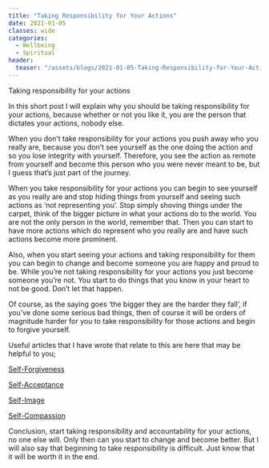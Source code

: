 ```yaml
---
title: "Taking Responsibility for Your Actions"
date: 2021-01-05
classes: wide
categories:
  - Wellbeing
  - Spiritual
header:
  teaser: "/assets/blogs/2021-01-05-Taking-Responsibility-for-Your-Actions/500.webp"
---
```


Taking responsibility for your actions

In this short post I will explain why you should be taking responsibility for your actions, because whether or not you like it, you are the person that dictates your actions, nobody else. 

When you don’t take responsibility for your actions you push away who you really are, because you don’t see yourself as the one doing the action and so you lose integrity with yourself. Therefore, you see the action as remote from yourself and become this person who you were never meant to be, but I guess that’s just part of the journey. 

When you take responsibility for your actions you can begin to see yourself as you really are and stop hiding things from yourself and seeing such actions as ‘not representing you’. Stop simply shoving things under the carpet, think of the bigger picture in what your actions do to the world. You are not the only person in the world, remember that. Then you can start to have more actions which do represent who you really are and have such actions become more prominent.

Also, when you start seeing your actions and taking responsibility for them you can begin to change and become someone you are happy and proud to be. While you’re not taking responsibility for your actions you just become someone you’re not. You start to do things that you know in your heart to not be good. Don’t let that happen. 

Of course, as the saying goes ‘the bigger they are the harder they fall’, if you’ve done some serious bad things, then of course it will be orders of magnitude harder for you to take responsibility for those actions and begin to forgive yourself. 

Useful articles that I have wrote that relate to this are here that may be helpful to you;

[Self-Forgiveness](https://lovehumanity.gitlab.io/wellbeing/spiritual/Self-Forgiveness/)

[Self-Acceptance](https://lovehumanity.gitlab.io/wellbeing/spiritual/Self-Acceptance/)

[Self-Image](https://lovehumanity.gitlab.io/wellbeing/spiritual/Self-Image/)

[Self-Compassion](https://lovehumanity.gitlab.io/wellbeing/spiritual/Self-Compassion/)

Conclusion, start taking responsibility and accountability for your actions, no one else will. Only then can you start to change and become better. But I will also say that beginning to take responsibility is difficult. Just know that it will be worth it in the end.
